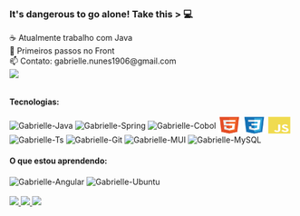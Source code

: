 ### It's dangerous to go alone! Take this > 💻

<div>☕ Atualmente trabalho com Java </div>
<div>🚀 Primeiros passos no Front </div>
<div>📫 Contato: gabrielle.nunes1906@gmail.com
<div><a href="https://www.linkedin.com/in/gabriellenuness/" target="_blank"><img src="https://img.shields.io/badge/-LinkedIn-%230077B5?style=for-the-badge&logo=linkedin&logoColor=white" target="_blank"></a> </div>

##
<h4>Tecnologias: </h4>
 <div style="display: inline_block">
 
 <img align="center" alt="Gabrielle-Java" height="30" width="40" src="https://cdn.jsdelivr.net/gh/devicons/devicon/icons/java/java-original.svg">
 <img align="center" alt="Gabrielle-Spring" height="30" width="40" src="https://cdn.jsdelivr.net/gh/devicons/devicon/icons/spring/spring-original.svg">
 <img align="center" alt="Gabrielle-Cobol" height="30" width="40" src="https://cdn.discordapp.com/attachments/725521920589692999/888514147665473546/cobol64.png">
 <img align="center" alt="Gabrielle-HTML" height="30" width="40" src="https://raw.githubusercontent.com/devicons/devicon/master/icons/html5/html5-original.svg">
 <img align="center" alt="Gabrielle-CSS" height="30" width="40" src="https://raw.githubusercontent.com/devicons/devicon/master/icons/css3/css3-original.svg">
 <img align="center" alt="Gabrielle-Js" height="30" width="40" src="https://raw.githubusercontent.com/devicons/devicon/master/icons/javascript/javascript-plain.svg">
 <img align="center" alt="Gabrielle-Ts" height="30" width="40" src="https://cdn.jsdelivr.net/gh/devicons/devicon/icons/typescript/typescript-plain.svg">
 <img align="center" alt="Gabrielle-Git" height="30" width="40" src="https://cdn.jsdelivr.net/gh/devicons/devicon/icons/git/git-original.svg">
 <img align="center" alt="Gabrielle-MUI" height="30" width="40" src="https://cdn.jsdelivr.net/gh/devicons/devicon/icons/materialui/materialui-original.svg">
 <img align="center" alt="Gabrielle-MySQL" height="30" width="40" src="https://cdn.jsdelivr.net/gh/devicons/devicon/icons/mysql/mysql-original.svg">
  
</div>

<h4>O que estou aprendendo: </h4>
 <div style="display: inline_block">
 
 <img align="center" alt="Gabrielle-Angular" height="30" width="40" src="https://cdn.jsdelivr.net/gh/devicons/devicon/icons/angularjs/angularjs-plain.svg">
 <img align="center" alt="Gabrielle-Ubuntu" height="30" width="40" src="https://cdn.jsdelivr.net/gh/devicons/devicon/icons/ubuntu/ubuntu-plain-wordmark.svg">
 
 </div>

<br>
 <div>
  <a href="https://github.com/gabrielle-nunes">
  <img height="150em" src="https://github-readme-stats.vercel.app/api?username=gabrielle-nunes&show_icons=true&theme=radical&include_all_commits=true&count_private=true"/>
  <img height="150em" src="https://github-readme-stats.vercel.app/api/top-langs/?username=gabrielle-nunes&layout=compact&langs_count=7&theme=radical"/>
  <img height="130em" src="https://cdn.discordapp.com/attachments/725521920589692999/999333631032045668/octocat-1658329994422.png"/>
</div>
 
 <br>
 <div>
